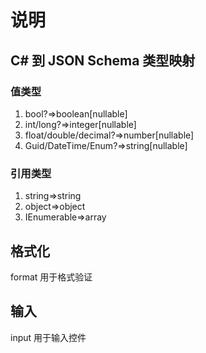 # 说明

## C# 到 JSON Schema 类型映射

### 值类型

1. bool?=>boolean[nullable]
1. int/long?=>integer[nullable]
1. float/double/decimal?=>number[nullable]
1. Guid/DateTime/Enum?=>string[nullable]

### 引用类型

1. string=>string
1. object=>object
1. IEnumerable=>array

## 格式化

format 用于格式验证

## 输入

input 用于输入控件

